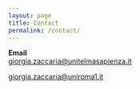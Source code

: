 ```yaml
---
layout: page
title: Contact
permalink: /contact/
---
```

<!-- ![](unitelma.png) -->

**Email**   
 <a href="mailto:giorgia.zaccaria@unitelmasapienza.it" target="_blank">giorgia.zaccaria@unitelmasapienza.it </a> 
 
 <a href="mailto:giorgia.zaccaria@uniroma1.it" target="_blank">giorgia.zaccaria@uniroma1.it </a>



